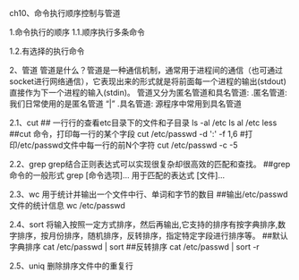ch10、命令执行顺序控制与管道

1.命令执行的顺序
  1.1.顺序执行多条命令

  1.2.有选择的执行命令


2、管道
    管道是什么？管道是一种通信机制，通常用于进程间的通信（也可通过socket进行网络通信），它表现出来的形式就是将前面每一个进程的输出(stdout)直接作为下一个进程的输入(stdin)。
    管道又分为匿名管道和具名管道:
        .匿名管道: 我们日常使用的是匿名管道 “|”
        .具名管道: 源程序中常用到具名管道

2.1、cut
    ## 一行行的查看etc目录下的文件和子目录
    ls -al /etc
    ls al /etc less
    ##cut 命令，打印每一行的某个字段
    cut /etc/passwd -d ':' -f 1,6
    #打印/etc/passwd文件中每一行的前N个字符
    cut /etc/passwd -c -5

2.2、grep
    grep结合正则表达式可以实现很复杂却很高效的匹配和查找。
    ##grep命令的一般形式
    grep [命令选项]... 用于匹配的表达式 [文件]...

2.3、wc
    用于统计并输出一个文件中行、单词和字节的数目
    ##输出/etc/passwd文件的统计信息
    wc /etc/passwd

2.4、sort
    将输入按照一定方式排序，然后再输出,它支持的排序有按字典排序,数字排序，按月份排序，随机排序，反转排序，指定特定字段进行排序等。
    ##默认字典排序
    cat /etc/passwd | sort
    ##反转排序
     cat /etc/passwd | sort -r

2.5、uniq
    删除排序文件中的重复行
